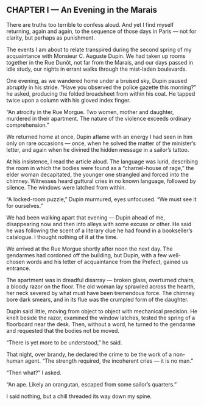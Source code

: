## CHAPTER I — An Evening in the Marais

There are truths too terrible to confess aloud. And yet I find myself returning, again and again, to the sequence of those days in Paris — not for clarity, but perhaps as punishment.

The events I am about to relate transpired during the second spring of my acquaintance with Monsieur C. Auguste Dupin. We had taken up rooms together in the Rue Dunôt, not far from the Marais, and our days passed in idle study, our nights in errant walks through the mist-laden boulevards.

One evening, as we wandered home under a bruised sky, Dupin paused abruptly in his stride. “Have you observed the police gazette this morning?” he asked, producing the folded broadsheet from within his coat. He tapped twice upon a column with his gloved index finger.

“An atrocity in the Rue Morgue. Two women, mother and daughter, murdered in their apartment. The nature of the violence exceeds ordinary comprehension.”

We returned home at once, Dupin aflame with an energy I had seen in him only on rare occasions — once, when he solved the matter of the minister’s letter, and again when he divined the hidden message in a sailor’s tattoo.

At his insistence, I read the article aloud. The language was lurid, describing the room in which the bodies were found as a “charnel-house of rage,” the elder woman decapitated, the younger one strangled and forced into the chimney. Witnesses heard guttural cries in no known language, followed by silence. The windows were latched from within.

“A locked-room puzzle,” Dupin murmured, eyes unfocused. “We must see it for ourselves.”

We had been walking apart that evening — Dupin ahead of me, disappearing now and then into alleys with some excuse or other. He said he was following the scent of a literary clue he had found in a bookseller’s catalogue. I thought nothing of it at the time.

We arrived at the Rue Morgue shortly after noon the next day. The gendarmes had cordoned off the building, but Dupin, with a few well-chosen words and his letter of acquaintance from the Prefect, gained us entrance.

The apartment was in dreadful disarray — broken glass, overturned chairs, a bloody razor on the floor. The old woman lay sprawled across the hearth, her neck severed by what must have been tremendous force. The chimney bore dark smears, and in its flue was the crumpled form of the daughter.

Dupin said little, moving from object to object with mechanical precision. He knelt beside the razor, examined the window latches, tested the spring of a floorboard near the desk. Then, without a word, he turned to the gendarme and requested that the bodies not be moved.

“There is yet more to be understood,” he said.

That night, over brandy, he declared the crime to be the work of a non-human agent. “The strength required, the incoherent cries — it is no man.”

“Then what?” I asked.

“An ape. Likely an orangutan, escaped from some sailor’s quarters.”

I said nothing, but a chill threaded its way down my spine.
